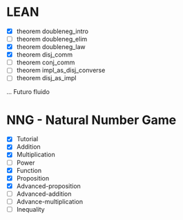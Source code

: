 # LEAN

- [x] theorem doubleneg_intro 
- [ ] theorem doubleneg_elim 
- [x] theorem doubleneg_law
- [x] theorem disj_comm
- [ ] theorem conj_comm
- [ ] theorem impl_as_disj_converse
- [ ] theorem disj_as_impl

... Futuro fluido 

# NNG - Natural Number Game

- [x] Tutorial
- [x] Addition
- [x] Multiplication 
- [ ] Power
- [x] Function
- [x] Proposition
- [x] Advanced-proposition
- [ ] Advanced-addition
- [ ] Advance-multiplication
- [ ] Inequality